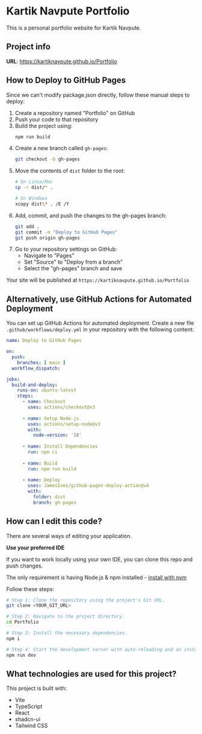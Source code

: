 
# Kartik Navpute Portfolio

This is a personal portfolio website for Kartik Navpute.

## Project info

**URL**: https://kartiknavpute.github.io/Portfolio

## How to Deploy to GitHub Pages

Since we can't modify package.json directly, follow these manual steps to deploy:

1. Create a repository named "Portfolio" on GitHub
2. Push your code to that repository
3. Build the project using:
   ```sh
   npm run build
   ```
4. Create a new branch called `gh-pages`:
   ```sh
   git checkout -b gh-pages
   ```
5. Move the contents of `dist` folder to the root:
   ```sh
   # On Linux/Mac
   cp -r dist/* .
   
   # On Windows
   xcopy dist\* . /E /Y
   ```
6. Add, commit, and push the changes to the gh-pages branch:
   ```sh
   git add .
   git commit -m "Deploy to GitHub Pages"
   git push origin gh-pages
   ```
7. Go to your repository settings on GitHub:
   - Navigate to "Pages"
   - Set "Source" to "Deploy from a branch"
   - Select the "gh-pages" branch and save

Your site will be published at `https://kartiknavpute.github.io/Portfolio`

## Alternatively, use GitHub Actions for Automated Deployment

You can set up GitHub Actions for automated deployment. Create a new file `.github/workflows/deploy.yml` in your repository with the following content:

```yml
name: Deploy to GitHub Pages

on:
  push:
    branches: [ main ]
  workflow_dispatch:

jobs:
  build-and-deploy:
    runs-on: ubuntu-latest
    steps:
      - name: Checkout
        uses: actions/checkout@v3
        
      - name: Setup Node.js
        uses: actions/setup-node@v3
        with:
          node-version: '18'
          
      - name: Install Dependencies
        run: npm ci
        
      - name: Build
        run: npm run build
        
      - name: Deploy
        uses: JamesIves/github-pages-deploy-action@v4
        with:
          folder: dist
          branch: gh-pages
```

## How can I edit this code?

There are several ways of editing your application.

**Use your preferred IDE**

If you want to work locally using your own IDE, you can clone this repo and push changes.

The only requirement is having Node.js & npm installed - [install with nvm](https://github.com/nvm-sh/nvm#installing-and-updating)

Follow these steps:

```sh
# Step 1: Clone the repository using the project's Git URL.
git clone <YOUR_GIT_URL>

# Step 2: Navigate to the project directory.
cd Portfolio

# Step 3: Install the necessary dependencies.
npm i

# Step 4: Start the development server with auto-reloading and an instant preview.
npm run dev
```

## What technologies are used for this project?

This project is built with:

- Vite
- TypeScript
- React
- shadcn-ui
- Tailwind CSS
